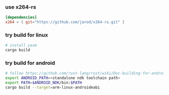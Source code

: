 ### use x264-rs
```toml
[dependencies]
x264 = { git="https://github.com/jarod/x264-rs.git" }
```

### try build for linux
```bash
# install yasm
cargo build
```

### try build for android
```bash
# follow https://github.com/rust-lang/rust/wiki/Doc-building-for-android to setup rust for android and standalone ndk toolchain
export ANDROID_PATH=<standalone ndk toolchain path>
export PATH=$ANDROID_NDK/bin:$PATH
cargo build --target=arm-linux-androideabi
```
